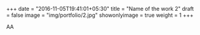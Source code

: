 +++
date = "2016-11-05T19:41:01+05:30"
title = "Name of the work 2"
draft = false
image = "img/portfolio/2.jpg"
showonlyimage = true
weight = 1
+++

AA